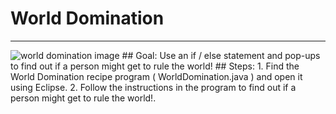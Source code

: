 
# World Domination
  <hr/>
  <img alt="world domination image" src="./images/worldDomination.jpg"/>
## Goal:
   Use an if / else statement and pop-ups to find out if a person might get to rule the world!
## Steps:
1. Find the World Domination recipe program ( WorldDomination.java ) and open it using Eclipse.
2. Follow the instructions in the program to find out if a person might get to rule the world!.
  
 

